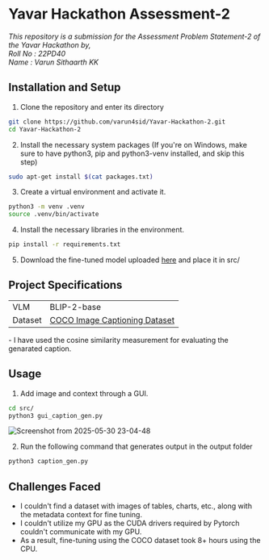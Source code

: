# Yavar Hackathon Assessment-2
*This repository is a submission for the Assessment Problem Statement-2 of the Yavar Hackathon by,* <br>
*Roll No : 22PD40* <br>
*Name : Varun Sithaarth KK*

## Installation and Setup
1. Clone the repository and enter its directory
```bash
git clone https://github.com/varun4sid/Yavar-Hackathon-2.git
cd Yavar-Hackathon-2
```
2. Install the necessary system packages (If you're on Windows, make sure to have python3, pip and python3-venv installed, and skip this step)
```bash
sudo apt-get install $(cat packages.txt)
```
3. Create a virtual environment and activate it.
```bash
python3 -m venv .venv
source .venv/bin/activate
```
4. Install the necessary libraries in the environment.
```bash
pip install -r requirements.txt
```
5. Download the fine-tuned model uploaded <a href="https://drive.google.com/file/d/1QT0MqO-rCJaonfdYyB3l1gUUVrN8Ab7q/view?usp=drive_link">here</a> and place it in src/

## Project Specifications
<table>
<tbody>
<tr><td>VLM</td><td>BLIP-2-base</td></tr>
<tr><td>Dataset</td><td><a href="https://www.kaggle.com/datasets/nikhil7280/coco-image-caption?resource=download">COCO Image Captioning Dataset</a></td></tr>
</tbody>
</table>
- I have used the cosine similarity measurement for evaluating the genarated caption.

## Usage
1. Add image and context through a GUI.
```bash
cd src/
python3 gui_caption_gen.py
```
![Screenshot from 2025-05-30 23-04-48](https://github.com/user-attachments/assets/95a0c74d-9d00-4a2b-9f0b-d62f5a68da5e)

2. Run the following command that generates output in the output folder
```bash
python3 caption_gen.py
```

## Challenges Faced
+ I couldn't find a dataset with images of tables, charts, etc., along with the metadata context for fine tuning.
+ I couldn't utilize my GPU as the CUDA drivers required by Pytorch couldn't communicate with my GPU.
+ As a result, fine-tuning using the COCO dataset took 8+ hours using the CPU.

